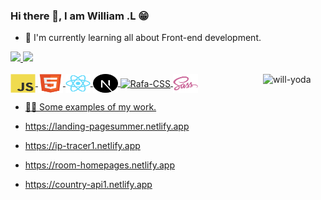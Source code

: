 ### Hi there 👋, I am William .L 😁

- 🌱 I'm currently learning all about Front-end development.


 <div>
  <a href="https://github.com/will763">
  <img height="180em" src="https://github-readme-stats.vercel.app/api?username=will763&show_icons=true&theme=dracula&include_all_commits=true&count_private=true"/>
  <img height="180em" src="https://github-readme-stats.vercel.app/api/top-langs/?username=will763&layout=compact&langs_count=7&theme=dracula"/>
</div>
  
  <div style="display: inline_block"><br>
  <img align="center" alt="Rafa-Js" height="30" width="40" src="https://github.com/devicons/devicon/blob/master/icons/javascript/javascript-original.svg">
  <img align="center" alt="Rafa-Ts" height="30" width="40" src="https://github.com/devicons/devicon/blob/master/icons/html5/html5-original.svg">
  <img align="center" alt="Rafa-React" height="30" width="40" src="https://raw.githubusercontent.com/devicons/devicon/master/icons/react/react-original.svg">
  <img align="center" alt="Rafa-HTML" height="30" width="40" src="https://github.com/devicons/devicon/blob/master/icons/nextjs/nextjs-original.svg">
  <img align="center" alt="Rafa-CSS" height="30" width="40" src="https://img.shields.io/badge/CSS3-1572B6?style=for-the-badge&logo=css3&logoColor=white">
  <img align="center" alt="Rafa-CSS" height="30" width="40" src="https://github.com/devicons/devicon/blob/master/icons/sass/sass-original.svg">

   
  <img align="right" alt="will-yoda" height="100" width="100" src="https://tenor.com/view/baby-yoda-so-cute-the-mandalorian-hello-hi-gif-16772776.gif">
    
</div>

 -  👨‍💻 Some examples of my work.
 
 - https://landing-pagesummer.netlify.app
 - https://ip-tracer1.netlify.app
 - https://room-homepages.netlify.app
 - https://country-api1.netlify.app

